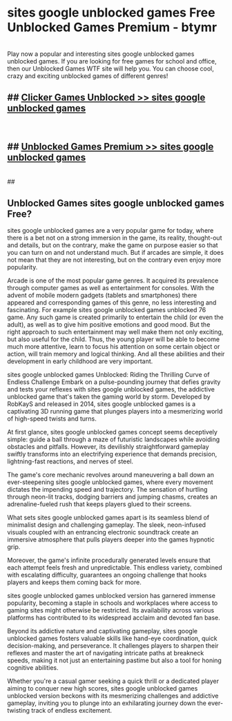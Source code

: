 # sites google unblocked games  Free Unblocked Games Premium - btymr <br>
<br>
Play now a popular and interesting sites google unblocked games unblocked games. If you are looking for free games for school and office, then our Unblocked Games WTF site will help you. You can choose cool, crazy and exciting unblocked games of different genres!


## ##  [Clicker Games Unblocked >> sites google unblocked games](http://freeplayer.one?title=sites_google_unblocked_games&ref=UGames)
  <br>

##  ## [Unblocked Games Premium >> sites google unblocked games](http://freeplayer.one?title=sites_google_unblocked_games&ref=UGames)
  <br>
  ##



## Unblocked Games sites google unblocked games Free?

sites google unblocked games are a very popular game for today, where there is a bet not on a strong immersion in the game, its reality, thought-out and details, but on the contrary, make the game on purpose easier so that you can turn on and not understand much. But if arcades are simple, it does not mean that they are not interesting, but on the contrary even enjoy more popularity.

Arcade is one of the most popular game genres. It acquired its prevalence through computer games as well as entertainment for consoles. With the advent of mobile modern gadgets (tablets and smartphones) there appeared and corresponding games of this genre, no less interesting and fascinating. For example sites google unblocked games unblocked 76 game. Any such game is created primarily to entertain the child (or even the adult), as well as to give him positive emotions and good mood. But the right approach to such entertainment may well make them not only exciting, but also useful for the child. Thus, the young player will be able to become much more attentive, learn to focus his attention on some certain object or action, will train memory and logical thinking. And all these abilities and their development in early childhood are very important.

sites google unblocked games Unblocked: Riding the Thrilling Curve of Endless Challenge
Embark on a pulse-pounding journey that defies gravity and tests your reflexes with sites google unblocked games, the addictive unblocked game that's taken the gaming world by storm. Developed by RobKayS and released in 2014, sites google unblocked games is a captivating 3D running game that plunges players into a mesmerizing world of high-speed twists and turns.

At first glance, sites google unblocked games concept seems deceptively simple: guide a ball through a maze of futuristic landscapes while avoiding obstacles and pitfalls. However, its devilishly straightforward gameplay swiftly transforms into an electrifying experience that demands precision, lightning-fast reactions, and nerves of steel.

The game's core mechanic revolves around maneuvering a ball down an ever-steepening sites google unblocked games, where every movement dictates the impending speed and trajectory. The sensation of hurtling through neon-lit tracks, dodging barriers and jumping chasms, creates an adrenaline-fueled rush that keeps players glued to their screens.

What sets sites google unblocked games apart is its seamless blend of minimalist design and challenging gameplay. The sleek, neon-infused visuals coupled with an entrancing electronic soundtrack create an immersive atmosphere that pulls players deeper into the games hypnotic grip.

Moreover, the game's infinite procedurally generated levels ensure that each attempt feels fresh and unpredictable. This endless variety, combined with escalating difficulty, guarantees an ongoing challenge that hooks players and keeps them coming back for more.

sites google unblocked games unblocked version has garnered immense popularity, becoming a staple in schools and workplaces where access to gaming sites might otherwise be restricted. Its availability across various platforms has contributed to its widespread acclaim and devoted fan base.

Beyond its addictive nature and captivating gameplay, sites google unblocked games fosters valuable skills like hand-eye coordination, quick decision-making, and perseverance. It challenges players to sharpen their reflexes and master the art of navigating intricate paths at breakneck speeds, making it not just an entertaining pastime but also a tool for honing cognitive abilities.

Whether you're a casual gamer seeking a quick thrill or a dedicated player aiming to conquer new high scores, sites google unblocked games unblocked version beckons with its mesmerizing challenges and addictive gameplay, inviting you to plunge into an exhilarating journey down the ever-twisting track of endless excitement.
